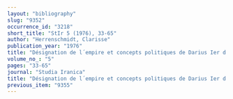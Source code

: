```yaml
---
layout: "bibliography"
slug: "9352"
occurrence_id: "3218"
short_title: "StIr 5 (1976), 33-65"
author: "Herrenschmidt, Clarisse"
publication_year: "1976"
title: "Désignation de l´empire et concepts politiques de Darius Ier d´après ses inscriptioons en vieux-perse"
volume_no_: "5"
pages: "33-65"
journal: "Studia Iranica"
title: "Désignation de l´empire et concepts politiques de Darius Ier d´après ses inscriptioons en vieux-perse"
previous_item: "9355"
---
```

